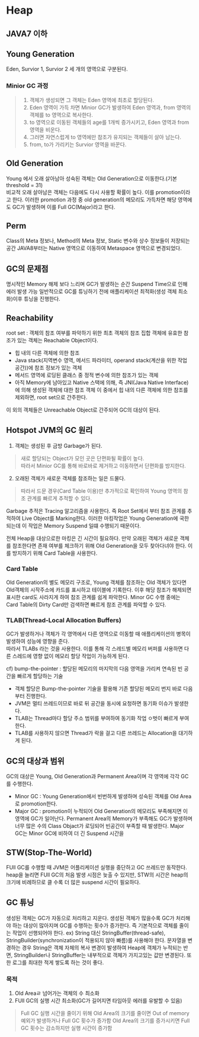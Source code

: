 # Heap

## JAVA7 이하   
## Young Generation     
Eden, Survior 1, Survior 2 세 개의 영역으로 구분된다.
### Minior GC 과정
> 1. 객체가 생성되면 그 객체는 Eden 영역에 최초로 할당된다.   
> 2. Eden 영역이 가득 차면 Minior GC가 발생하여 Eden 영역과, from 영역의 객체를 to 영역으로 복사한다.   
> 3. to 영역으로 이동된 객체들의 age를 1개씩 증가시키고, Eden 영역과 from 영역을 비운다.   
> 4. 그러면 자연스럽게 to 영역에만 참조가 유지되는 객체들이 살아 남는다.
> 5. from, to가 가리키는 Survior 영역을 바꾼다.

## Old Generation
Young 에서 오래 살아남아 성숙된 객체는 Old Generation으로 이동한다.(기본 threshold = 31)   
비교적 오래 살아남은 객체는 다음에도 다시 사용할 확률이 높다. 이를 promotion이라고 한다.
이러한 promotion 과정 중 old generation의 메모리도 가득차면 
해당 영역에도 GC가 발생하며 이를 Full GC(Major)라고 한다.

## Perm
Class의 Meta 정보나, Method의 Meta 정보, Static 변수와 상수 정보들이 저장되는 공간
JAVA8부터는 Native 영역으로 이동하여 Metaspace 영역으로 변경되었다.

## GC의 문제점
명시적인 Memory 해제 보다 느리며 GC가 발생하는 순간 Suspend Time으로 인해 에러 발생 가능
일반적으로 GC를 튜닝하기 전에 애플리케이션 최적화(생성 객체 최소화)이후 튜닝을 진행한다.

## Reachability
root set : 객체의 참조 여부를 파악하기 위한 최초 객체의 참조 집합
객체에 유효한 참조가 있는 객체는 Reachable Object이다.    
- 힙 내의 다른 객체에 의한 참조
- Java stack(지역변수 영역, 메서드 파라미터, operand stack(계산을 위한 작업 공간))에 참조 정보가 있는 객체
- 메서드 영역에 로딩된 클래스 중 정적 변수에 의한 참조가 있는 객체 
- 아직 Memory에 남아있고 Native 스택에 의해, 즉 JNI(Java Native Interface)에 의해 생성된 객체에 대한 참조 객체
이 중에서 힙 내의 다른 객체에 의한 참조를 제외하면, root set으로 간주한다.

이 외의 객체들은 Unreachable Object로 간주되어 GC의 대상이 된다.

## Hotspot JVM의 GC 원리
1. 객체는 생성된 후 금방 Garbage가 된다.
> 새로 할당되는 Object가 모인 곳은 단편화될 확률이 높다.      
> 따라서 Minior GC를 통해 바로바로 제거하고 이동하면서 단편화를 방지한다.

2. 오래된 객체가 새로운 객체를 참조하는 일은 드물다.
> 따라서 드문 경우(Card Table 이용)만 추가적으로 확인하여 Young 영역의 참조 관계를 빠르게 추적할 수 있다.

Garbage 추적은 Tracing 알고리즘을 사용한다. 즉 Root Set에서 부터 참조 관계를 추적하여 Live Object를 Marking한다.
이러한 마킹작업은 Young Generation에 국한되는데 이 작업은 Memory Suspend 일떄 수행되기 때문이다.

전체 Heap을 대상으로한 마킹은 긴 시간이 필요하다. 만약 오래된 객체가 새로운 객체를 참조한다면 존재 여부를 체크하기 위해
Old Generation을 모두 찾아다녀야 한다. 이를 방지하기 위해 Card Table을 사용한다.

### Card Table
Old Generation의 별도 메모리 구조로, Young 객체를 참조하는 Old 객체가 있다면 Old객체의 시작주소에 카드를 표시하고 테이블에 기록한다.
이후 해당 참조가 해제되면 표시한 card도 사라지게 하여 참조 관계를 쉽게 파악한다.
Minor GC 수행 중에는 Card Table의 Dirty Card만 검색하면 빠르게 참조 관계를 파악할 수 있다.

### TLAB(Thread-Local Allocation Buffers)
GC가 발생하거나 객체가 각 영역에서 다른 영역으로 이동할 때 애플리케이션의 병목이 발생하여 성능에 영향을 준다.   
따라서 TLABs 라는 것을 사용한다. 이를 통해 각 스레드별 메모리 버퍼를 사용하면 다른 스레드에 영향 없이 
메모리 할당 작업이 가능하게 된다.

cf) bump-the-pointer : 할당된 메모리의 마지막의 다음 영역을 가리켜 연속된 빈 공간을 빠르게 할당하는 기술
- 객체 할당은 Bump-the-pointer 기술을 활용해 기존 할당된 메모리 번지 바로 다음부터 진행한다.
- JVM은 멀티 쓰레드이므로 바로 뒤 공간을 동시에 요청하면 동기화 이슈가 발생한다.
- TLAB는 Thread마다 할당 주소 범위를 부여하여 동기화 작업 ㅇ벗이 빠르게 부여한다.
- TLAB를 사용하지 않으면 Thread가 락을 걸고 다른 쓰레드는 Allocation을 대기하게 된다.

## GC의 대상과 범위
GC의 대상은 Young, Old Generation과 Permanent Area이며 각 영역에 각각 GC를 수행한다.
- Minor GC : Young Generation에서 빈번하게 발생하며 성숙된 객체를 Old Area로 promotion한다.
- Major GC : promotion이 누적되어 Old Generation의 메모리도 부족해지면 이 영역에 GC가 일어난다.
             Permanent Area의 Memory가 부족해도 GC가 발생하며 너무 많은 수의 Class Objact가 로딩되어
             빈공간이 부족할 때 발생한다.
Major GC는 Minor GC에 비하여 더 긴 Suspend 시간을 

## STW(Stop-The-World)
FUll GC를 수행할 때 JVM은 어플리케이션 실행을 중단하고 GC 쓰레드만 동작한다.
heap을 늘리면 FUll GC의 처음 발생 시점은 늦출 수 있지만, STW의 시간은 heap의 크기에 비례하므로
클 수록 더 많은 suspend 시간이 필요하다.

## GC 튜닝
생성된 객체는 GC가 자동으로 처리하고 지운다. 생성된 객체가 많을수록 GC가 처리해야 하는 대상이 많아지며
GC를 수행하는 횟수가 증가한다. 즉 기본적으로 객체를 줄이는 작업이 선행되어야 한다.
ex)
String 대신 StringBuffer(thread-safe), StringBuilder(synchronization이 적용되지 않아 빠름)를 사용해야 한다.
문자열을 변경하는 경우 String은 객체 자체의 복사 변경이 발생하여 Heap에 객체가 누적되는 반면,
StringBuilder나 StringBuffer는 내부적으로 객체가 가지고있는 값만 변경된다.
또한 로그를 최대한 적게 쌓도록 하는 것이 좋다.

### 목적
1. Old Areaㄹ 넘어가는 객체의 수 최소화
2. FUll GC의 실행 시간 최소화(GC가 길어지면 타임아웃 에러를 유발할 수 있음)
> Full GC 실행 시간을 줄이기 위해 Old Area의 크기를 줄이면 Out of memory 예외가 발생하거나 Full GC 횟수가 증가함
> Old Area의 크기를 증가시키면 Full GC 횟수는 감소하지만 실행 시간이 증가함
